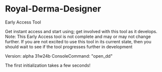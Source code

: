 Royal-Derma-Designer
====================

Early Access Tool

Get instant access and start using; get involved with this tool as it develops.
Note: This Early Access tool is not complete and may or may not change further. If you are not excited to use this tool in its current state, then you should wait to see if the tool progresses further in development

Version: alpha 31w24b
ConsoleCommand: "open_dd"

The first initialization takes a few seconds!
